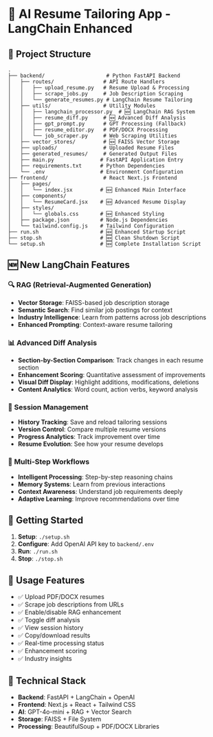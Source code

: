 # 🚀 AI Resume Tailoring App - LangChain Enhanced

## 📁 Project Structure

```
.
├── backend/                    # Python FastAPI Backend
│   ├── routes/                # API Route Handlers
│   │   ├── upload_resume.py   # Resume Upload & Processing
│   │   ├── scrape_jobs.py     # Job Description Scraping
│   │   └── generate_resumes.py # LangChain Resume Tailoring
│   ├── utils/                 # Utility Modules
│   │   ├── langchain_processor.py  # 🆕 LangChain RAG System
│   │   ├── resume_diff.py     # 🆕 Advanced Diff Analysis
│   │   ├── gpt_prompt.py      # GPT Processing (Fallback)
│   │   ├── resume_editor.py   # PDF/DOCX Processing
│   │   └── job_scraper.py     # Web Scraping Utilities
│   ├── vector_stores/         # 🆕 FAISS Vector Storage
│   ├── uploads/               # Uploaded Resume Files
│   ├── generated_resumes/     # Generated Output Files
│   ├── main.py               # FastAPI Application Entry
│   ├── requirements.txt      # Python Dependencies
│   └── .env                  # Environment Configuration
├── frontend/                  # React Next.js Frontend
│   ├── pages/
│   │   └── index.jsx         # 🆕 Enhanced Main Interface
│   ├── components/
│   │   └── ResumeCard.jsx    # 🆕 Advanced Resume Display
│   ├── styles/
│   │   └── globals.css       # 🆕 Enhanced Styling
│   ├── package.json          # Node.js Dependencies
│   └── tailwind.config.js    # Tailwind Configuration
├── run.sh                    # 🆕 Enhanced Startup Script
├── stop.sh                   # 🆕 Clean Shutdown Script
└── setup.sh                  # 🆕 Complete Installation Script
```

## 🆕 New LangChain Features

### 🔍 RAG (Retrieval-Augmented Generation)
- **Vector Storage**: FAISS-based job description storage
- **Semantic Search**: Find similar job postings for context
- **Industry Intelligence**: Learn from patterns across job descriptions
- **Enhanced Prompting**: Context-aware resume tailoring

### 📊 Advanced Diff Analysis
- **Section-by-Section Comparison**: Track changes in each resume section
- **Enhancement Scoring**: Quantitative assessment of improvements
- **Visual Diff Display**: Highlight additions, modifications, deletions
- **Content Analytics**: Word count, action verbs, keyword analysis

### 💾 Session Management
- **History Tracking**: Save and reload tailoring sessions
- **Version Control**: Compare multiple resume versions
- **Progress Analytics**: Track improvement over time
- **Resume Evolution**: See how your resume develops

### 🧠 Multi-Step Workflows
- **Intelligent Processing**: Step-by-step reasoning chains
- **Memory Systems**: Learn from previous interactions
- **Context Awareness**: Understand job requirements deeply
- **Adaptive Learning**: Improve recommendations over time

## 🚀 Getting Started

1. **Setup**: `./setup.sh`
2. **Configure**: Add OpenAI API key to `backend/.env`
3. **Run**: `./run.sh`
4. **Stop**: `./stop.sh`

## 🎯 Usage Features

- ✅ Upload PDF/DOCX resumes
- ✅ Scrape job descriptions from URLs
- ✅ Enable/disable RAG enhancement
- ✅ Toggle diff analysis
- ✅ View session history
- ✅ Copy/download results
- ✅ Real-time processing status
- ✅ Enhancement scoring
- ✅ Industry insights

## 🔧 Technical Stack

- **Backend**: FastAPI + LangChain + OpenAI
- **Frontend**: Next.js + React + Tailwind CSS
- **AI**: GPT-4o-mini + RAG + Vector Search
- **Storage**: FAISS + File System
- **Processing**: BeautifulSoup + PDF/DOCX Libraries
